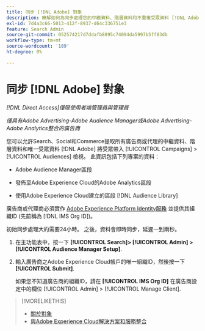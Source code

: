 ```yaml
---
title: 同步 [!DNL Adobe] 對象
description: 瞭解如何為同步處理您的中繼資料、階層資料和不重複受眾資料 [!DNL Adobe] 對象。
exl-id: 7d4a3c66-5013-412f-8937-d64c336751e3
feature: Search Admin
source-git-commit: 052574217d7ddafb8895c74094da5997b5ff83db
workflow-type: tm+mt
source-wordcount: '189'
ht-degree: 0%

---
```


# 同步 [!DNL Adobe] 對象

*[!DNL Direct Access]僅限使用者端管理員與管理員*

*僅具有Adobe Advertising-Adobe Audience Manager或Adobe Advertising-Adobe Analytics整合的廣告商*

您可以允許Search、Social和Commerce提取所有廣告商或代理的中繼資料、階層資料和唯一受眾資料 [!DNL Adobe] 將受眾帶入 [!UICONTROL Campaigns] > [!UICONTROL Audiences] 檢視。 此資訊包括下列專案的資料：

* Adobe Audience Manager區段

* 發佈至Adobe Experience Cloud的Adobe Analytics區段

* 使用Adobe Experience Cloud建立的區段 [!DNL Audience Library]

廣告商或代理商必須實作 [Adobe Experience Platform Identity服務](https://experienceleague.adobe.com/docs/id-service/using/home.html) 並提供其組織ID (先前稱為 [!DNL IMS Org ID])。

初始同步處理大約需要24小時。 之後，資料會即時同步，延遲一到兩秒。

1. 在主功能表中，按一下 **[!UICONTROL Search]> [!UICONTROL Admin] >[!UICONTROL Audience Manager Setup]**.

1. 輸入廣告商之Adobe Experience Cloud帳戶的唯一組織ID，然後按一下 **[!UICONTROL Submit]**.

   如果您不知道廣告商的組織ID，請在 **[!UICONTROL IMS Org ID]** 在廣告商設定中的欄位 [!UICONTROL Admin] > [!UICONTROL Manage Client].

>[!MORELIKETHIS]
>
>* [關於對象](/help/search-social-commerce/campaign-management/campaigns/audience-about.md)
>* [與Adobe Experience Cloud解決方案和服務整合](/help/search-social-commerce/introduction/integrations.md)
